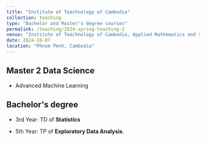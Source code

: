 ```yaml
---
title: "Institute of Teachnology of Cambodia"
collection: teaching
type: "Bachelor and Master's degree courses"
permalink: /teaching/2024-spring-teaching-2
venue: "Institute of Teachnology of Cambodia, Applied Mathematics and Statistics"
date: 2024-10-07
location: "Phnom Penh, Cambodia"
---
```


## Master 2 Data Science

- Advanced Machine Learning

## Bachelor's degree

- 3rd Year: TD of **Statistics**

- 5th Year: TP of **Exploratory Data Analysis**.
